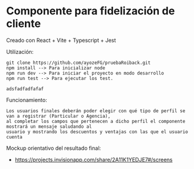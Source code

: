 # Componente para fidelización de cliente
Creado con React + Vite + Typescript + Jest

Utilización:
```
git clone https://github.com/ayozeFG/pruebaRoiback.git
npm install --> Para inicializar node
npm run dev --> Para iniciar el proyecto en modo desarrollo
npm run test --> Para ejecutar los test.

adsfadfadfafaf
```

Funcionamiento:
```
Los usuarios finales deberán poder elegir con qué tipo de perfil se van a registrar (Particular o Agencia),
al completar los campos que pertenecen a dicho perfil el componente mostrará un mensaje saludando al
usuario y mostrando los descuentos y ventajas con las que el usuario cuenta
```

Mockup orientativo del resultado final:
*  https://projects.invisionapp.com/share/2A11K1YEDJE7#/screens
